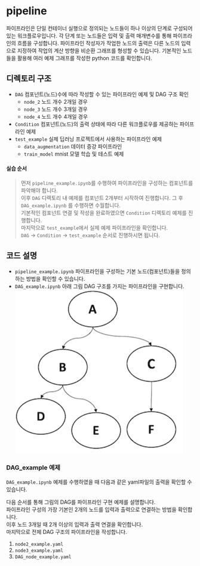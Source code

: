 # pipeline

파이프라인은 단일 컨테이너 실행으로 정의되는 노드들이 하나 이상의 단계로 구성되어 있는 워크플로우입니다.
각 단계 또는 노드들은 입력 및 출력 매개변수를 통해 파이프라인의 흐름을 구성합니다.
파이프라인 작성자가 작업한 노드의 출력은 다른 노드의 입력으로 지정하여 작업의 계산 방향을 비순환 그래프를 형성할 수 있습니다.
기본적인 노드들을 활용해 여러 예제 그래프를 작성한 python 코드를 확인합니다.

## 디렉토리 구조

 - `DAG` 컴포넌트(노드)수에 따라 작성할 수 있는 파이프라인 예제 및 DAG 구조 확인
   - `node_2` 노드 개수 2개일 경우
   - `node_3` 노드 개수 3개일 경우
   - `node_4` 노드 개수 4개일 경우   
 - `Condition` 컴포넌트(노드)의 출력 상태에 따라 다른 워크플로우를 제공하는 파이프라인 예제
 - `test_example` 실제 딥러닝 프로젝트에서 사용하는 파이프라인 예제
   - `data_augmentation` 데이터 증강 파이프라인
   - `train_model` mnist 모델 학습 및 테스트 예제
   
#### 실습 순서

> 먼저 `pipeline_example.ipynb`를 수행하여 파이프라인을 구성하는 컴포넌트를 파악해야 합니다.   
> 이후 `DAG` 디렉토리 내 예제를 컴포넌트 2개부터 시작하여 진행합니다. 그 후 `DAG_example.ipynb` 를 수행하면 수월합니다.   
> 기본적인 컴포넌트 연결 및 작성을 완료하였으면 `Condition` 디렉토리 예제를 진행합니다.   
> 마지막으로 `test_example`에서 실제 예제 파이프라인을 확인합니다.   
> `DAG` -> `Condition` -> `test_example` 순서로 진행하시면 됩니다.


## 코드 설명

* `pipeline_example.ipynb` 파이프라인을 구성하는 기본 노드(컴포넌트)들을 정의하는 방법을 확인할 수 있습니다.
* `DAG_example.ipynb` 아래 그림 DAG 구조를 가지는 파이프라인을 구현합니다.
<img src='node_image/pipeline_example.png' width="450px"></img>   

### DAG_example 예제

`DAG_example.ipynb` 예제를 수행하였을 때 다음과 같은 yaml파일의 출력을 확인할 수 있습니다.   

다음 순서를 통해 그림의 DAG를 파이프라인 구현 예제를 설명합니다.   
파이프라인 구성의 가장 기본인 2개의 노드를 입력과 출력으로 연결하는 방법을 확인합니다.   
이후 노드 3개일 때 2개 이상의 입력과 출력 연결을 확인합니다.   
마지막으로 전체 DAG 구조의 파이프라인을 작성합니다.
1. `node2_example.yaml`
2. `node3_example.yaml`
3. `DAG_node_example.yaml`
